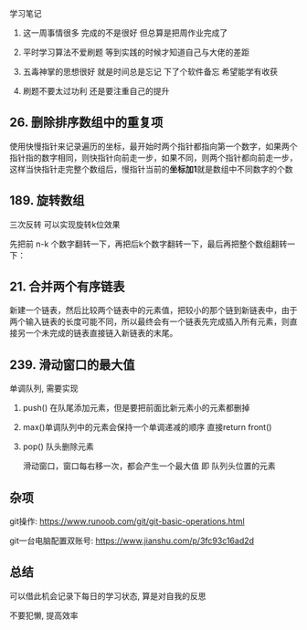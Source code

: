 学习笔记

1. 这一周事情很多 完成的不是很好 但总算是把周作业完成了

2. 平时学习算法不爱刷题 等到实践的时候才知道自己与大佬的差距

3. 五毒神掌的思想很好 就是时间总是忘记 下了个软件备忘 希望能学有收获

4. 刷题不要太过功利 还是要注重自己的提升



## 26. 删除排序数组中的重复项

使用快慢指针来记录遍历的坐标，最开始时两个指针都指向第一个数字，如果两个指针指的数字相同，则快指针向前走一步，如果不同，则两个指针都向前走一步，这样当快指针走完整个数组后，慢指针当前的**坐标加1**就是数组中不同数字的个数



## 189. 旋转数组

三次反转 可以实现旋转k位效果

先把前 n-k 个数字翻转一下，再把后k个数字翻转一下，最后再把整个数组翻转一下：



## 21. 合并两个有序链表

新建一个链表，然后比较两个链表中的元素值，把较小的那个链到新链表中，由于两个输入链表的长度可能不同，所以最终会有一个链表先完成插入所有元素，则直接另一个未完成的链表直接链入新链表的末尾。



## 239. 滑动窗口的最大值


单调队列, 需要实现

1. push() 在队尾添加元素，但是要把前⾯⽐新元素⼩的元素都删掉

2. max()单调队列中的元素会保持⼀个单调递减的顺序 直接return front()

3. pop() 队头删除元素

   

   滑动窗口，窗口每右移一次，都会产生一个最大值 即 队列头位置的元素

   






## 杂项

git操作: https://www.runoob.com/git/git-basic-operations.html

git一台电脑配置双账号: https://www.jianshu.com/p/3fc93c16ad2d

## 总结

可以借此机会记录下每日的学习状态, 算是对自我的反思

不要犯懒, 提高效率